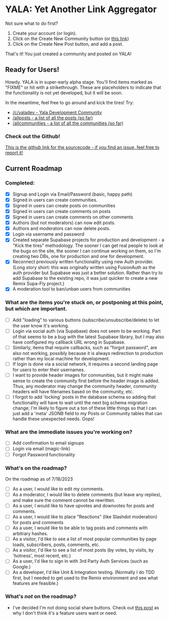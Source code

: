 # YALA: Yet Another Link Aggregator

Not sure what to do first? 

1. Create your account (or login).
2. Click on the Create New Community button (or [this link](/create-community))
3. Click on the Create New Post button, and add a post.  

That's it! You just created a community and posted on YALA!
## Ready for Users!

Howdy. YALA is in super-early alpha stage. You'll find items marked as "FIXME" or hit with a strikethrough.  These are placeholders to indicate that the functionality is not yet developed, but it will be soon.  

In the meantime, feel free to go around and kick the tires! Try:

* [/c/yaladev - Yala Development Community](/c/yaladev)
* [/allposts - a list of all the posts (so far)](/allposts)
* [/allcommunities - a list of all the communities (so far)](/allcommunities)

### Check out the Github!
[This is the github link for the sourcecode - if you find an issue, feel free to report it!](https://github.com/kerryboyko/yala-superfly)

## Current Roadmap

### Completed:

- [x] Signup and Login via Email/Password (basic, happy path)
- [x] Signed in users can create communities.
- [x] Signed in users can create posts on communities
- [x] Signed in users can create comments on posts
- [x] Signed in users can create comments on other comments
- [x] Authors (but not moderators) can now edit posts.
- [x] Authors and moderators can now delete posts. 
- [x] Login via username and password
- [x] Created separate Supabase projects for production and development - a "Kick the tires" methodology. The sooner I can get real people to look at the bugs on the site, the sooner I can continue working on them, so I'm creating two DBs, one for production and one for development.  
- [x] Reconnect previously written functionality using new Auth provider. (Long story short: this was originally written using FusionAuth as the auth provider but Supabase was just a better solution. Rather than try to add Supabase to the existing repo, it was just quicker to create a new Remix Supa-Fly project.)
- [x] A moderation tool to ban/unban users from communities

### What are the items you're stuck on, or postponing at this point, but which are important.

- [ ] Add "loading" to various buttons (subscribe/unsubscribe/delete) to let the user know it's working. 
- [ ] Login via social auth (via Supabase) does not seem to be working.  Part of that seems to be a bug with the latest Supabase library, but I may also have configured my callback URL wrong in Supabase. 
- [ ] Similarly, items that require callbacks, such as "forgot password", are also not working, possibly because it is always redirection to production rather than my local machine for development. 
- [ ] If login is done via a social network, it requires a second landing page for users to enter their usernames. 
- [ ] I want to provide header images for communities, but it might make sense to create the community first before the header image is added. Thus, any moderator may change the community header, community headers will have filenames based on the community, etc. 
- [ ] I forgot to add 'locking' posts in the database schema so adding that functionality will have to wait until the next big schema migration change; I'm likely to figure out a ton of these little things so that I can just add a 'meta' JSONB field to my Posts or Community tables that can handle these unexpected needs.  Oops!

### What are the immediate issues you're working on?

- [ ] Add confirmation to email signups 
- [ ] Login via email (magic-link)
- [ ] Forgot Password functionality

### What's on the roadmap?

On the roadmap as of 7/18/2023

- [ ] As a user, I would like to edit my comments. 
- [ ] As a moderator, I would like to delete comments (but leave any replies), and make sure the comment cannot be rewritten. 
- [ ] As a user, I would like to have upvotes and downvotes for posts and comments. 
- [ ] As a user, I would like to place "Reactions" (like Slashdot moderation) for posts and comments
- [ ] As a user, I would like to be able to tag posts and comments with arbitrary hashes. 
- [ ] As a visitor, I'd like to see a list of most popular communities by page loads, subscribers, posts, comments, etc. 
- [ ] As a visitor, I'd like to see a list of most posts (by votes, by visits, by 'hotness', most recent, etc.)
- [ ] As a user, I'd like to sign in with 3rd Party Auth Services (such as Google.)
- [ ] As a developer, I'd like Unit & Integration testing. (Normally I do TDD first, but I needed to get used to the Remix environment and see what features are feasible.) 

### What's *not* on the roadmap?

- I've decided I'm not doing social share buttons. Check out [this post](https://solomon.io/why-im-done-with-social-media-buttons/) as why I don't think it's a feature users want or need. 